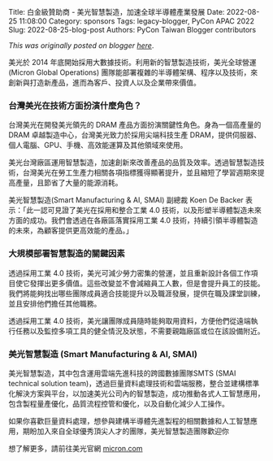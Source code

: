 Title: 白金級贊助商 - 美光智慧製造，加速全球半導體產業發展
Date: 2022-08-25 11:08:00
Category: sponsors
Tags: legacy-blogger, PyCon APAC 2022
Slug: 2022-08-25-blog-post
Authors: PyCon Taiwan Blogger contributors

*This was originally posted on blogger [here](https://pycontw.blogspot.com/2022/08/blog-post.html)*.

<!--more-->

美光於 2014 年底開始採用大數據技術。利用新的智慧製造技術，美光全球營運 (Micron Global Operations) 團隊能部署複雜的半導體架構、程序以及技術，來創新與打造新產品，進而為客戶、投資人以及企業帶來價值。

### **台灣美光在技術方面扮演什麼角色？**

台灣美光在開發美光領先的 DRAM 產品方面扮演關鍵性角色。身為一個高產量的 DRAM 卓越製造中心，台灣美光致力於採用尖端科技生產 DRAM，提供伺服器、個人電腦、GPU、手機、高效能運算及其他領域來使用。

美光台灣廠區運用智慧製造，加速創新來改善產品的品質及效率。透過智慧製造技術，台灣美光在勞工生產力相關各項指標獲得顯著提升，並且縮短了學習週期來提高產量，且節省了大量的能源消耗。

美光智慧製造(Smart Manufacturing & AI, SMAI) 副總裁 Koen De Backer 表示：「此一認可見證了美光在採用和整合工業 4.0 技術，以及形塑半導體製造未來方面的成功。我們會透過在各廠區落實採用工業 4.0 技術，持續引領半導體製造的未來，為顧客提供更高效能的產品。」

### **大規模部署智慧製造的關鍵因素**

透過採用工業 4.0 技術，美光可減少勞力密集的營運，並且重新設計各個工作項目使它發揮出更多價值。這些改變並不會減縮員工人數，但是會提升員工的技能。我們將能夠找出哪些團隊成員適合技能提升以及職涯發展，提供在職及課堂訓練，並且安排他們擔任其他職務。

透過採用工業 4.0 技術，美光讓團隊成員隨時能夠取用資料，方便他們從遠端執行任務以及監控多項工具的健全情況及狀態，不需要親臨廠區或位在該設備附近。

### **美光智慧製造  (Smart Manufacturing & AI, SMAI)**

美光智慧製造，其中包含運用雲端先進科技的跨國數據團隊SMTS (SMAI technical solution team)，透過巨量資料處理技術和雲端服務，整合並建構標準化解決方案與平台，以加速美光公司內的智慧製造，成功推動各式人工智慧應用，包含製程量產優化，品質流程控管和優化，以及自動化減少人工操作。

如果你喜歡巨量資料處理，想參與建構半導體先進製程的相關數據和人工智慧應用，期盼加入來自全球優秀頂尖人才的團隊，美光智慧製造團隊歡迎你

想了解更多，請前往美光官網 [micron.com](http://micron.com)

